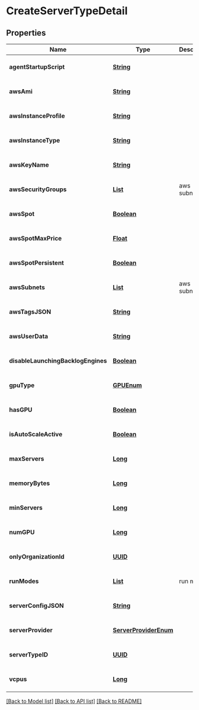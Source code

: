 # CreateServerTypeDetail
## Properties

Name | Type | Description | Notes
------------ | ------------- | ------------- | -------------
**agentStartupScript** | [**String**](string.md) |  | [optional] [default to null]
**awsAmi** | [**String**](string.md) |  | [optional] [default to null]
**awsInstanceProfile** | [**String**](string.md) |  | [optional] [default to null]
**awsInstanceType** | [**String**](string.md) |  | [optional] [default to null]
**awsKeyName** | [**String**](string.md) |  | [optional] [default to null]
**awsSecurityGroups** | [**List**](string.md) | aws subnets | [optional] [default to null]
**awsSpot** | [**Boolean**](boolean.md) |  | [optional] [default to null]
**awsSpotMaxPrice** | [**Float**](float.md) |  | [optional] [default to null]
**awsSpotPersistent** | [**Boolean**](boolean.md) |  | [optional] [default to null]
**awsSubnets** | [**List**](string.md) | aws subnets | [optional] [default to null]
**awsTagsJSON** | [**String**](string.md) |  | [optional] [default to null]
**awsUserData** | [**String**](string.md) |  | [optional] [default to null]
**disableLaunchingBacklogEngines** | [**Boolean**](boolean.md) |  | [optional] [default to null]
**gpuType** | [**GPUEnum**](GPUEnum.md) |  | [optional] [default to null]
**hasGPU** | [**Boolean**](boolean.md) |  | [optional] [default to null]
**isAutoScaleActive** | [**Boolean**](boolean.md) |  | [optional] [default to null]
**maxServers** | [**Long**](long.md) |  | [optional] [default to null]
**memoryBytes** | [**Long**](long.md) |  | [optional] [default to null]
**minServers** | [**Long**](long.md) |  | [optional] [default to null]
**numGPU** | [**Long**](long.md) |  | [optional] [default to null]
**onlyOrganizationId** | [**UUID**](UUID.md) |  | [optional] [default to null]
**runModes** | [**List**](RunModeEnum.md) | run modes | [optional] [default to null]
**serverConfigJSON** | [**String**](string.md) |  | [optional] [default to null]
**serverProvider** | [**ServerProviderEnum**](ServerProviderEnum.md) |  | [optional] [default to null]
**serverTypeID** | [**UUID**](UUID.md) |  | [optional] [default to null]
**vcpus** | [**Long**](long.md) |  | [optional] [default to null]

[[Back to Model list]](../README.md#documentation-for-models) [[Back to API list]](../README.md#documentation-for-api-endpoints) [[Back to README]](../README.md)

